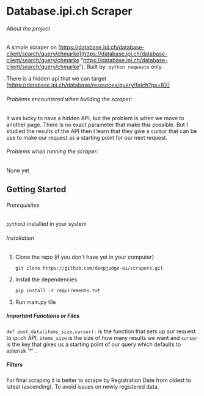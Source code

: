 # Database.ipi.ch Scraper

###### About the project

A simple scraper on [https://database.ipi.ch/database-client/search/query/chmarke](https://database.ipi.ch/database-client/search/query/chmarke "https://database.ipi.ch/database-client/search/query/chmarke"). Built by: `python requests` only.

There is a hidden api that we can target [https://database.ipi.ch/database/resources/query/fetch?ps=8]()

###### Problems encountered when building the scraper:

It was lucky to have a hidden API, but the problem is when we move to another page. There is no exact parameter that make this possible. But I studied the results of the API then I learn that they give a cursor that can be use to make our request as a starting point for our next request.

###### Problems when running the scraper:

None yet

## Getting Started

###### Prerequisites

`python3` installed in your system

###### Installation

1. Clone the repo (if you don't have yet in your computer)
   ```
   git clone https://github.com/deepjudge-ai/scrapers.git
   ```
2. Install the dependencies
   ```
   pip install -r requirements.txt
   ```
3. Run main.py file

##### Important Functions or Files

`def post_data(items_size,cursor):` is the function that sets up our request to ipi.ch API. `items_size` is the size of how many results we want and `cursor` is the key that gives us a starting point of our query which defaults to asterisk '\*' .

##### Filters

For final scraping it is better to scrape by Registration Date from oldest to latest (ascending). To avoid issues on newly registered data.
